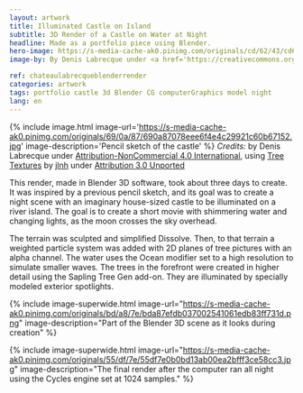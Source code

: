 ```yaml
---
layout: artwork
title: Illuminated Castle on Island
subtitle: 3D Render of a Castle on Water at Night
headline: Made as a portfolio piece using Blender.
hero-image: https://s-media-cache-ak0.pinimg.com/originals/cd/62/43/cd6243b25dccf5ec46990b32ba271e20.gif
image-by: By Denis Labrecque under <a href='https://creativecommons.org/licenses/by-nc/4.0/'>Attribution-NonCommercial 4.0 International</a>, using <a href='https://www.blendswap.com/blends/view/81298'>Tree Textures</a> by <a href='https://www.blendswap.com/user/jlnh'>jlnh</a> under <a href='https://creativecommons.org/licenses/by/3.0/'>Attribution 3.0 Unported</a>

ref: chateaulabrecqueblenderrender
categories: artwork
tags: portfolio castle 3d Blender CG computerGraphics model night
lang: en
---
```

{% include image.html image-url='https://s-media-cache-ak0.pinimg.com/originals/69/0a/87/690a87078eee6f4e4c29921c60b67152.jpg' image-description='Pencil sketch of the castle' %}
*Credits:* by Denis Labrecque under <a href='https://creativecommons.org/licenses/by-nc/4.0/'>Attribution-NonCommercial 4.0 International</a>, using <a href='https://www.blendswap.com/blends/view/81298'>Tree Textures</a> by <a href='https://www.blendswap.com/user/jlnh'>jlnh</a> under <a href='https://creativecommons.org/licenses/by/3.0/'>Attribution 3.0 Unported</a>

This render, made in Blender 3D software, took about three days to create. It was inspired by a previous pencil sketch, and its goal was to create a night scene with an imaginary house-sized castle to be illuminated on a river island. The goal is to create a short movie with  shimmering water and changing lights, as the moon crosses the sky overhead.

The terrain was sculpted and simplified Dissolve. Then, to that terrain a weighted particle system was added with 2D planes of tree pictures with an alpha channel. The water uses the Ocean modifier set to a high resolution to simulate smaller waves. The trees in the forefront were created in higher detail using the Sapling Tree Gen add-on. They are illuminated by specially modeled exterior spotlights.

{% include image-superwide.html image-url="https://s-media-cache-ak0.pinimg.com/originals/bd/a8/7e/bda87efdb037002541061edb83ff731d.png" image-description="Part of the Blender 3D scene as it looks during creation" %}

{% include image-superwide.html image-url="https://s-media-cache-ak0.pinimg.com/originals/55/df/7e/55df7e0b0bd13ab00ea2bfff3ce58cc3.jpg" image-description="The final render after the computer ran all night using the Cycles engine set at 1024 samples." %}